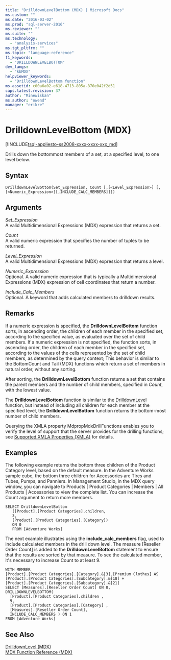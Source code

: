 ```yaml
---
title: "DrilldownLevelBottom (MDX) | Microsoft Docs"
ms.custom: ""
ms.date: "2016-03-02"
ms.prod: "sql-server-2016"
ms.reviewer: ""
ms.suite: ""
ms.technology: 
  - "analysis-services"
ms.tgt_pltfrm: ""
ms.topic: "language-reference"
f1_keywords: 
  - "DRILLDOWNLEVELBOTTOM"
dev_langs: 
  - "kbMDX"
helpviewer_keywords: 
  - "DrilldownLevelBottom function"
ms.assetid: c00a6a02-e618-4713-805a-870e042f2d51
caps.latest.revision: 37
author: "Minewiskan"
ms.author: "owend"
manager: "erikre"
---
```

# DrilldownLevelBottom (MDX)
[!INCLUDE[tsql-appliesto-ss2008-xxxx-xxxx-xxx_md](../includes/tsql-appliesto-ss2008-xxxx-xxxx-xxx-md.md)]

  Drills down the bottommost members of a set, at a specified level, to one level below.  
  
## Syntax  
  
```  
DrilldownLevelBottom(Set_Expression, Count [,[<Level_Expression>] [,[<Numeric_Expression>][,INCLUDE_CALC_MEMBERS]]])  
```  
  
## Arguments  
 *Set_Expression*  
 A valid Multidimensional Expressions (MDX) expression that returns a set.  
  
 *Count*  
 A valid numeric expression that specifies the number of tuples to be returned.  
  
 *Level_Expression*  
 A valid Multidimensional Expressions (MDX) expression that returns a level.  
  
 *Numeric_Expression*  
 Optional. A valid numeric expression that is typically a Multidimensional Expressions (MDX) expression of cell coordinates that return a number.  
  
 *Include_Calc_Members*  
 Optional. A keyword that adds calculated members to drilldown results.  
  
## Remarks  
 If a numeric expression is specified, the **DrilldownLevelBottom** function sorts, in ascending order, the children of each member in the specified set, according to the specified value, as evaluated over the set of child members. If a numeric expression is not specified, the function sorts, in ascending order, the children of each member in the specified set, according to the values of the cells represented by the set of child members, as determined by the query context; This behavior is similar to the BottomCount and Tail (MDX) functions which return a set of members in natural order, without any sorting.  
  
 After sorting, the **DrilldownLevelBottom** function returns a set that contains the parent members and the number of child members, specified in *Count*, with the lowest value.  
  
 The **DrilldownLevelBottom** function is similar to the [DrilldownLevel](../mdx/drilldownlevel-mdx.md) function, but instead of including all children for each member at the specified level, the **DrilldownLevelBottom** function returns the bottom-most number of child members.  
  
 Querying the XMLA property MdpropMdxDrillFunctions enables you to verify the level of support that the server provides for the drilling functions; see [Supported XMLA Properties &#40;XMLA&#41;](../analysis-services/xmla/xml-elements-properties/propertylist-element-supported-xmla-properties.md) for details.  
  
## Examples  
 The following example returns the bottom three children of the Product Category level, based on the default measure. In the Adventure Works sample cube, the bottom three children for Accessories are Tires and Tubes, Pumps, and Panniers. In Management Studio, in the MDX query window, you can navigate to Products | Product Categories | Members | All Products | Accessories to view the complete list. You can increase the Count argument to return more members.  
  
```  
SELECT DrilldownLevelBottom   
   ([Product].[Product Categories].children,  
   3,  
   [Product].[Product Categories].[Category])  
   ON 0  
   FROM [Adventure Works]  
```  
  
 The next example illustrates using the **include_calc_members** flag, used to include calculated members in the drill down level. The measure [Reseller Order Count] is added to the **DrilldownLevelBottom** statement to ensure that the results are sorted by that measure. To see the calculated member, it's necessary to increase Count to at least 9.  
  
```  
WITH MEMBER   
[Product].[Product Categories].[Category].&[3].[Premium Clothes] AS  
[Product].[Product Categories].[Subcategory].&[18] +  
[Product].[Product Categories].[Subcategory].&[21]  
SELECT [Measures].[Reseller Order Count] ON 0,  
DRILLDOWNLEVELBOTTOM(  
  [Product].[Product Categories].children ,  
  9,  
  [Product].[Product Categories].[Category] ,  
  [Measures].[Reseller Order Count],  
  INCLUDE_CALC_MEMBERS ) ON 1  
FROM [Adventure Works]  
```  
  
## See Also  
 [DrilldownLevel &#40;MDX&#41;](../mdx/drilldownlevel-mdx.md)   
 [MDX Function Reference &#40;MDX&#41;](../mdx/mdx-function-reference-mdx.md)  
  
  